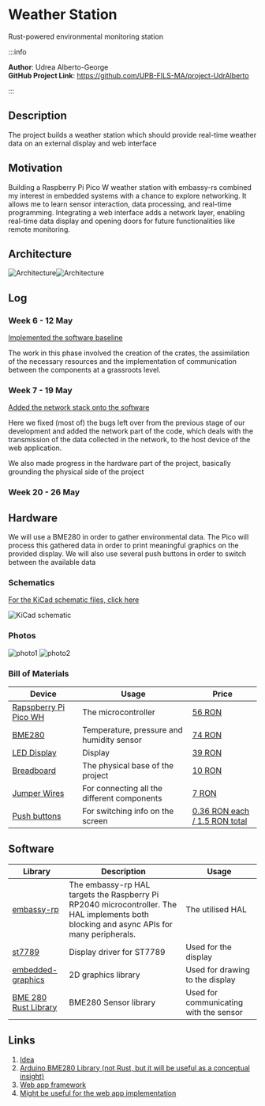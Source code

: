 # Weather Station

Rust-powered environmental monitoring station

:::info 

**Author**: Udrea Alberto-George \
**GitHub Project Link**: https://github.com/UPB-FILS-MA/project-UdrAlberto

:::

## Description

The project builds a weather station which should provide real-time weather data on an external display and web interface

## Motivation

Building a Raspberry Pi Pico W weather station with embassy-rs combined my interest in embedded systems with a chance to explore networking. It allows me to learn sensor interaction, data processing, and real-time programming. Integrating a web interface adds a network layer, enabling real-time data display and opening doors for future functionalities like remote monitoring.

## Architecture 

![Architecture](architecture_light.svg#gh-light-mode-only)![Architecture](architecture_dark.svg#gh-dark-mode-only)

## Log


### Week 6 - 12 May
[Implemented the software baseline](https://github.com/UPB-FILS-MA/project-UdrAlberto/commit/b76fcde81a6b80d8a26ecc948acc6462a66c3757)

The work in this phase involved the creation of the crates, the assimilation of the necessary resources and the implementation of communication between the components at a grassroots level.

### Week 7 - 19 May
[Added the network stack onto the software](https://github.com/UPB-FILS-MA/project-UdrAlberto/commit/ddab361e172beedbbc50cb34c979435d62d4cf54)

Here we fixed (most of) the bugs left over from the previous stage of our development and added the network part of the code, which deals with the transmission of the data collected in the network, to the host device of the web application.

We also made progress in the hardware part of the project, basically grounding the physical side of the project

### Week 20 - 26 May

## Hardware

We will use a BME280 in order to gather environmental data. The Pico will process this gathered data in order to print meaningful graphics on the provided display. We will also use several push buttons in order to switch between the available data

### Schematics
[For the KiCad schematic files, click here](https://github.com/UPB-FILS-MA/project-UdrAlberto/tree/main/schematics)


![KiCad schematic](schematics/kicad.png)

### Photos
![photo1](schematics/photo1.jpg)
![photo2](schematics/photo2.jpg)


### Bill of Materials

| Device | Usage | Price |
|--------|--------|-------|
| [Rapspberry Pi Pico WH](https://www.raspberrypi.com/documentation/microcontrollers/raspberry-pi-pico.html) | The microcontroller | [56 RON](https://ardushop.ro/ro/home/2819-raspberry-pi-pico-wh.html) |
| [BME280](https://www.bosch-sensortec.com/products/environmental-sensors/humidity-sensors-bme280/) | Temperature, pressure and humidity sensor | [74 RON](https://www.optimusdigital.ro/ro/senzori-senzori-de-presiune/5649-modul-senzor-barometric-de-presiune-bme280.html) |
| [LED Display](https://ardushop.ro/8014-thickbox_default/modul-lcd-spi-128x160.jpg) | Display | [39 RON](https://ardushop.ro/ro/home/2818-modul-lcd-spi-128x160.html) |
| [Breadboard](https://www.yamanelectronics.com/wp-content/uploads/2020/06/basics-of-breadboard.jpg) | The physical base of the project | [10 RON](https://www.optimusdigital.ro/ro/prototipare-breadboard-uri/8-breadboard-830-points.html) |
| [Jumper Wires](http://www.atomsindustries.com/assets/images/items/1075/1075.jpg) | For connecting all the different components | [7 RON](https://www.optimusdigital.ro/ro/fire-fire-mufate/886-set-fire-tata-tata-40p-15-cm.html) |
| [Push buttons](https://ardushop.ro/655-thickbox_default/buton-mic-push-button-trough-hole.jpg) | For switching info on the screen| [0.36 RON each / 1.5 RON total](https://www.optimusdigital.ro/ro/butoane-i-comutatoare/1119-buton-6x6x6.html)
 

## Software

| Library | Description | Usage |
|---------|-------------|-------|
| [embassy-rp](https://github.com/embassy-rs/embassy/tree/main/embassy-rp) | The embassy-rp HAL targets the Raspberry Pi RP2040 microcontroller. The HAL implements both blocking and async APIs for many peripherals. |  The utilised HAL  |
| [st7789](https://github.com/almindor/st7789) | Display driver for ST7789 | Used for the display |
| [embedded-graphics](https://github.com/embedded-graphics/embedded-graphics) | 2D graphics library | Used for drawing to the display |
| [BME 280 Rust Library](https://github.com/VersBinarii/bme280-rs)| BME280 Sensor library | Used for communicating with the sensor |

## Links

1. [Idea](https://www.hackster.io/jotrinelectronics/building-a-weather-station-with-raspberry-pi-pico-rp2040-9d5cbb)
2. [Arduino BME280 Library (not Rust, but it will be useful as a conceptual insight)](https://github.com/finitespace/BME280)
3. [Web app framework](https://yew.rs)
4. [Might be useful for the web app implementation](https://github.com/rustwasm/wasm-bindgen)
